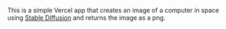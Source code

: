 This is a simple Vercel app that creates an image of a computer in space using [Stable Diffusion](replicate.com/stability-ai/stable-diffusion) and returns the image as a png.

